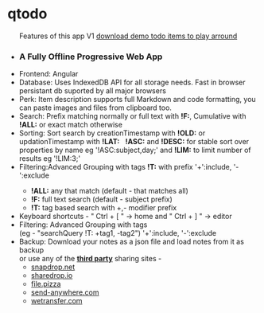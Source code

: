 # qtodo

<div class="h-full scroll-auto overflow-scroll justify-center">
    <div class="w-full flex flex-col justify-center">
        <div class="mb-8">
            <span class="block text-center text-4xl font-semibold text-emerald-600">
                <ul class="text-lg text-left mt-6 p-6 rounded-4xl shadow-md w-fit mx-auto">
                    <div class="text-center text-xl font-semibold mb-4">Features of this app V1 <a href="https://manishelf-qtodo.vercel.app/demo" title="demo">download demo todo items to play arround</a></div>
                    <li><h3 class="inline">A Fully Offline Progressive Web App</h3></li>
                    <li><span>Frontend:</span> Angular</li>
                    <li><span>Database:</span> Uses IndexedDB API for all storage needs. Fast in browser persistant db suported by all major browsers</li>
                    <li><span>Perk:</span> Item description supports full Markdown and code formatting, you can paste images and files from clipboard too.</li>
                    <li><span>Search:</span> Prefix matching normally or full text with <strong>!F:</strong>, Cumulative with <strong>!ALL:</strong> or exact match otherwise</li>
                    <li><span>Sorting:</span> Sort search by creationTimestamp with <strong>!OLD:</strong> or updationTimestamp with <strong>!LAT:</strong>
                        &nbsp;
                         <strong>!ASC:</strong> and <strong>!DESC:</strong> for stable sort over properties by name eg '!ASC:subject,day;' and <strong>!LIM:</strong> to limit number of results eg '!LIM:3;'</li>
                    <li><span>Filtering:</span>Advanced Grouping with tags <strong>!T:</strong> with prefix '+':include, '-':exclude</li>
                    <ul class="rounded-1xl shadow-md">
                            <li><strong>!ALL:</strong> any that match (default - that matches all)</li>
                            <li><strong>!F:</strong> full text search (default - subject prefix)</li>
                            <li><strong>!T:</strong> tag based search with +,- modifier prefix</li>
                    </ul>
                    <li><span>Keyboard shortcuts</span> - " Ctrl + [ " -> home and " Ctrl + ] "  -> editor</li>
                    <li><span>Filtering:</span> Advanced Grouping with tags<br> (eg - "searchQuery !T: +tag1, -tag2") '+':include, '-':exclude</li>
					<li><span>Backup:</span> Download your notes as a json file and load notes from it as backup
                    <br> or use any of the <b><u>third party</u></b> sharing sites - 
                    <ul>
                        <li><a href="https://snapdrop.net">snapdrop.net</a></li>
                        <li><a href="https://sharedrop.io">sharedrop.io</a></li>
                        <li><a href="https://file.pizza">file.pizza</a></li>
                        <li><a href="https://send-anywhere.com">send-anywhere.com</a></li>
                        <li><a href="https://wetransfer.com">wetransfer.com</a></li>
                    </ul>
                    </li>
                </ul>
            </span>
        </div>
    </div>
</div>    
